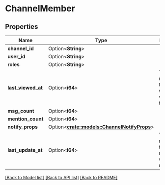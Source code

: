# ChannelMember

## Properties

Name | Type | Description | Notes
------------ | ------------- | ------------- | -------------
**channel_id** | Option<**String**> |  | [optional]
**user_id** | Option<**String**> |  | [optional]
**roles** | Option<**String**> |  | [optional]
**last_viewed_at** | Option<**i64**> | The time in milliseconds the channel was last viewed by the user | [optional]
**msg_count** | Option<**i64**> |  | [optional]
**mention_count** | Option<**i64**> |  | [optional]
**notify_props** | Option<[**crate::models::ChannelNotifyProps**](ChannelNotifyProps.md)> |  | [optional]
**last_update_at** | Option<**i64**> | The time in milliseconds the channel member was last updated | [optional]

[[Back to Model list]](../README.md#documentation-for-models) [[Back to API list]](../README.md#documentation-for-api-endpoints) [[Back to README]](../README.md)


